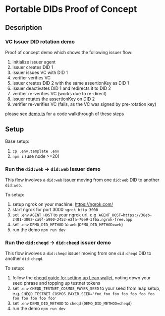 # Portable DIDs Proof of Concept
## Description
### VC Issuer DID rotation demo
Proof of concept demo which shows the following issuer flow:
1. initialize issuer agent
2. issuer creates DID 1
3. issuer issues VC with DID 1
4. verifier verifies VC
5. issuer creates DID 2 with the same assertionKey as DID 1
6. issuer deactivates DID 1 and redirects it to DID 2
7. verifier re-verifies VC (works due to re-direct)
8. issuer rotates the assertionKey on DID 2
9. verifier re-verifies VC (fails, as the VC was signed by pre-rotation key)

please see [demo.ts](./demo.ts) for a code walkthrough of these steps

## Setup
Base setup:
1. `cp .env.template .env`
2. `npm i` (use node >=20)

### Run the `did:web` -> `did:web` issuer demo
This flow involves a `did:web` issuer moving from one `did:web` DID to another `did:web`.

To setup:
1. setup ngrok on your machine: https://ngrok.com/
2. start ngrok for port 3000 `ngrok http 3000`
3. set `.env` `AGENT_HOST` to your ngrok url, e.g. `AGENT_HOST=https://38eb-2401-d002-ca04-a900-2452-e2fa-70e9-3f6a.ngrok-free.app`
4. set `.env` `DEMO_DID_METHOD` to `web` (`DEMO_DID_METHOD=web`)
5. run the demo `npm run dev`

### Run the `did:cheqd` -> `did:cheqd` issuer demo
This flow involves a `did:cheqd` issuer moving from one `did:cheqd` DID to another `did:cheqd`.

To setup:
1. follow the [cheqd guide for setting up Leap wallet](https://docs.cheqd.io/product/network/wallets/setup-leap-wallet/testnet), noting down your seed phrase and topping up testnet tokens
2. set `.env` `CHEQD_TESTNET_COSMOS_PAYER_SEED` to your seed from leap setup, e.g. `CHEQD_TESTNET_COSMOS_PAYER_SEED='foo foo foo foo foo foo foo foo foo foo foo foo'`
3. set `.env` `DEMO_DID_METHOD` to `cheqd` (`DEMO_DID_METHOD=cheqd`)
4. run the demo `npm run dev`
